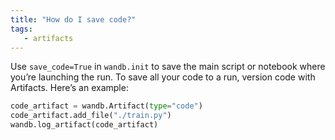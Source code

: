 ```yaml
---
title: "How do I save code?‌"
tags:
   - artifacts
---
```


Use `save_code=True` in `wandb.init` to save the main script or notebook where you’re launching the run. To save all your code to a run, version code with Artifacts. Here’s an example:

```python
code_artifact = wandb.Artifact(type="code")
code_artifact.add_file("./train.py")
wandb.log_artifact(code_artifact)
```